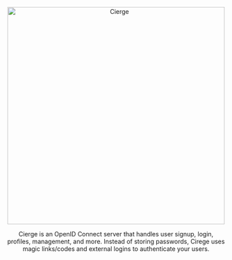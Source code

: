 <p align="center">
    <a href="https://cierge.biarity.me" target="_blank">
    <img alt="Cierge" title="Cierge" src="https://github.com/PwdLess/Cierge-Website/blob/master/Design/LogoBlack.png?raw=true" width="500">
    </a>
</p>
<p align="center">
Cierge is an OpenID Connect server that handles user signup, login, profiles, management, and more. Instead of storing passwords, Cirege uses magic links/codes and external logins to authenticate your users.</p>